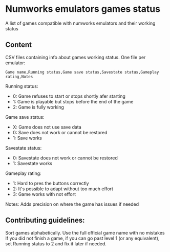 # Numworks emulators games status
A list of games compatible with numworks emulators and their working status

## Content

CSV files containing info about games working status. One file per emulator:

```
Game name,Running status,Game save status,Savestate status,Gameplay rating,Notes
```

Running status:
- 0: Game refuses to start or stops shortly afer starting
- 1: Game is playable but stops before the end of the game
- 2: Game is fully working

Game save status:
- X: Game does not use save data
- 0: Save does not work or cannot be restored
- 1: Save works

Savestate status:
- 0: Savestate does not work or cannot be restored
- 1: Savestate works

Gameplay rating:
- 1: Hard to pres the buttons correctly
- 2: It's possible to adapt without too much effort
- 3: Game works with not effort

Notes:
  Adds precision on where the game has issues if needed

## Contributing guidelines:

Sort games alphabetically.
Use the full official game name with no mistakes
If you did not finish a game, if you can go past level 1 (or any equivalent), set Running status to 2 and fix it later if needed.

